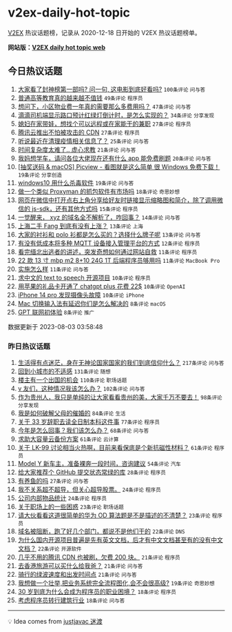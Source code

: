# v2ex-daily-hot-topic

[V2EX](https://www.v2ex.com/) 热议话题榜，记录从 2020-12-18 日开始的 V2EX 热议话题榜单。

**网站版：[V2EX daily hot topic web](https://boojack.github.io/v2ex-daily-hot-topic-web/)**

## 今日热议话题

<!-- TODAY BEGIN -->

1. [大家看了封神榜第一部吗? 问一句, 这电影到底好看吗?](https://www.v2ex.com/t/961966) `100条评论` `问与答`
1. [普通高等教育真的越来越不值钱](https://www.v2ex.com/t/961987) `49条评论` `程序员`
1. [想问下，小区物业费一年真的需要那么多费用吗？](https://www.v2ex.com/t/961995) `47条评论` `问与答`
1. [滴滴司机端显示路口预计红绿灯倒计时，是怎么实现的？](https://www.v2ex.com/t/961989) `34条评论` `分享发现`
1. [媳妇在家带娃，想找个可以远程或在家能干的兼职](https://www.v2ex.com/t/962002) `27条评论` `程序员`
1. [腾讯云推出不怕被攻击的 CDN](https://www.v2ex.com/t/961965) `27条评论` `程序员`
1. [听说最近在清理疫情相关信息了？](https://www.v2ex.com/t/962003) `25条评论` `问与答`
1. [时间复杂度太难了.. 虚心求教](https://www.v2ex.com/t/961976) `21条评论` `问与答`
1. [我妈想学车，请问各位大佬现在还有什么 app 能免费刷题](https://www.v2ex.com/t/961974) `20条评论` `问与答`
1. [[抽奖送码 & macOS] Picview - 看图就是这么简单 很 Windows 免费下载！](https://www.v2ex.com/t/961998) `19条评论` `分享创造`
1. [windows10 用什么杀毒软件](https://www.v2ex.com/t/961968) `19条评论` `问与答`
1. [做一个类似 Proxyman 的抓包软件有市场吗](https://www.v2ex.com/t/961983) `18条评论` `奇思妙想`
1. [网页在微信中打开点右上角分享给好友时链接显示缩略图和简介，除了调用微信的 js-sdk，还有其他方式吗](https://www.v2ex.com/t/961962) `15条评论` `程序员`
1. [一觉醒来， xyz 的域名全不解析了，咋回事？](https://www.v2ex.com/t/961967) `14条评论` `问与答`
1. [上海二手 Fang 到底有没有上涨？](https://www.v2ex.com/t/962016) `13条评论` `上海`
1. [大家的衬衫和 polo 衫都是怎么买的？选择什么牌子呢](https://www.v2ex.com/t/961963) `13条评论` `问与答`
1. [有没有低成本将多种 MQTT 设备接入管理平台的方式](https://www.v2ex.com/t/961971) `12条评论` `程序员`
1. [看完缅北出逃者的讲述，突发奇想如何通过网站自救](https://www.v2ex.com/t/962011) `11条评论` `程序员`
1. [22 款 13 寸 mbp m2 8+10 24G 1T 后端程序员够用吗](https://www.v2ex.com/t/961993) `11条评论` `MacBook Pro`
1. [实施怎么样](https://www.v2ex.com/t/961988) `11条评论` `问与答`
1. [求中文的 text to speech 开源项目](https://www.v2ex.com/t/961990) `10条评论` `程序员`
1. [用苹果的礼品卡开通了 chatgpt plus 花费 22$](https://www.v2ex.com/t/961980) `10条评论` `OpenAI`
1. [iPhone 14 pro 发现摄像头故障](https://www.v2ex.com/t/961977) `10条评论` `iPhone`
1. [Mac 切换输入法有延迟你们是怎么解决的](https://www.v2ex.com/t/962013) `8条评论` `macOS`
1. [GPT 联网初体验](https://www.v2ex.com/t/962006) `8条评论` `推广`

数据更新于 2023-08-03 03:58:48

<!-- TODAY END -->

### 昨日热议话题

<!-- YESTERDAY BEGIN -->

1. [生活得有点迷茫，身在无神论国家国家的我们到底信仰什么？](https://www.v2ex.com/t/961793) `217条评论` `问与答`
1. [回到小城市的不适感](https://www.v2ex.com/t/961695) `131条评论` `随想`
1. [楼主有一个出国的机会](https://www.v2ex.com/t/961881) `110条评论` `职场话题`
1. [v 友们，这种情况我该怎么办？](https://www.v2ex.com/t/961773) `102条评论` `问与答`
1. [作为贵州人，我只是单纯的让大家看看贵州的美，大家千万不要去！](https://www.v2ex.com/t/961771) `98条评论` `分享发现`
1. [我是如何破解父母的催婚的](https://www.v2ex.com/t/961746) `84条评论` `生活`
1. [关于 33 岁辞职去读全日制本科这件事](https://www.v2ex.com/t/961810) `77条评论` `程序员`
1. [今年是怎么回事？我们该怎么办？](https://www.v2ex.com/t/961693) `68条评论` `问与答`
1. [求助大容量云备份方案](https://www.v2ex.com/t/961688) `61条评论` `云计算`
1. [关于 LK-99 讨论相当火热啊，目前来看保底是个新抗磁性材料？](https://www.v2ex.com/t/961719) `61条评论` `程序员`
1. [Model Y 新车主，准备裸奔一段时间，咨询建议](https://www.v2ex.com/t/961725) `54条评论` `汽车`
1. [给大家推荐个 GitHub 提交状态常绿的库](https://www.v2ex.com/t/961701) `28条评论` `程序员`
1. [有养鱼的吗](https://www.v2ex.com/t/961715) `27条评论` `问与答`
1. [我不关系超不超导，但关心超导股票。](https://www.v2ex.com/t/961889) `24条评论` `程序员`
1. [公司内部物品统计](https://www.v2ex.com/t/961789) `24条评论` `程序员`
1. [关于职场上的一些困惑](https://www.v2ex.com/t/961808) `23条评论` `职场话题`
1. [请大伙看看这道很简单的华为 OD 算法题是不是描述的不清楚？](https://www.v2ex.com/t/961687) `23条评论` `程序员`
1. [域名被阻断，跑了好几个部门，都说不是他们干的](https://www.v2ex.com/t/961797) `22条评论` `DNS`
1. [为什么国内开源项目普遍是先有英文文档，后才有中文文档甚至有的没有中文文档？](https://www.v2ex.com/t/961754) `22条评论` `开源软件`
1. [几乎不用的腾讯 CDN 也被刷，欠费 200 块。](https://www.v2ex.com/t/961934) `21条评论` `程序员`
1. [去香港旅游可以买什么给我爸？](https://www.v2ex.com/t/961691) `21条评论` `问与答`
1. [骑行的绿波速度和出发时间点](https://www.v2ex.com/t/961680) `21条评论` `问与答`
1. [我想做一个壮举,把业务系统完全流程图化,会不会很高级?](https://www.v2ex.com/t/961753) `19条评论` `奇思妙想`
1. [30 岁到底为什么会成为程序员的职业困境？](https://www.v2ex.com/t/961747) `18条评论` `程序员`
1. [考虑程序员转行建筑行业](https://www.v2ex.com/t/961744) `18条评论` `问与答`

<!-- YESTERDAY END -->

---

💡 Idea comes from [justjavac 迷渡](https://github.com/justjavac/)
